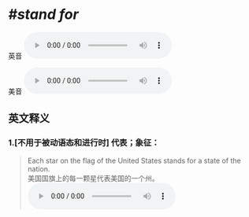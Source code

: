 # ***\#stand for*** 
英音
<audio src="./media/stand for1.aac" controls="controls"></audio>

美音
<audio src="./media/stand for2.aac" controls="controls"></audio>



  

英文释义
---
### 1.**[不用于被动语态和进行时] 代表；象征：**  

 > Each star on the flag of the United States stands for a state of the nation.  
 > 美国国旗上的每一颗星代表美国的一个州。    
<audio src="./media/stand-14.aac" controls="controls"></audio>


